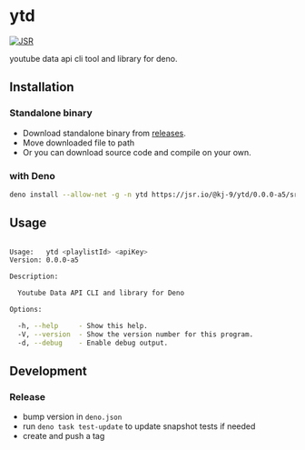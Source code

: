 <!-- DO NOT EDIT README.md DIRECTLY, EDIT tests/readme_tests.ts AND RUN deno task test-update -->
# ytd

[![JSR](https://jsr.io/badges/@kj-9/ytd)](https://jsr.io/@kj-9/ytd)

youtube data api cli tool and library for deno.

## Installation

### Standalone binary

- Download standalone binary from
  [releases](https://github.com/kj-9/ytd/releases).
- Move downloaded file to path
- Or you can download source code and compile on your own.

### with Deno

```sh
deno install --allow-net -g -n ytd https://jsr.io/@kj-9/ytd/0.0.0-a5/src/cli.ts
```

## Usage

```sh

Usage:   ytd <playlistId> <apiKey>
Version: 0.0.0-a5                 

Description:

  Youtube Data API CLI and library for Deno

Options:

  -h, --help     - Show this help.                            
  -V, --version  - Show the version number for this program.  
  -d, --debug    - Enable debug output.                       

```

## Development

### Release

- bump version in `deno.json`
- run `deno task test-update` to update snapshot tests if needed
- create and push a tag
